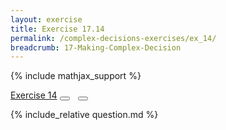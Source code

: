 ```yaml
---
layout: exercise
title: Exercise 17.14
permalink: /complex-decisions-exercises/ex_14/
breadcrumb: 17-Making-Complex-Decision
---
```


{% include mathjax_support %}

<div class="card">
<div class="card-header p-2">
<a href='#' class="p-2">Exercise 14</a>
<button type="button" class="btn btn-dark float-right" title="Solve this Exercise" onclick="solve('ex17.14');" href="#"><i id="ex17.14" class="fas fa-pen" style="color:white"></i></button>
<a class="edit_question" href="#"><button type="button" class="btn btn-dark float-right" title="Edit this Question"  style="margin-left:10px; margin-right:10px;" onclick="edit('ex17.14');" href="#"><i id="ex17.14" class="far fa-edit" style="color:white"></i></button></a>
</div>
<div class="card-body">
<p class="card-text">{% include_relative question.md %}</p>
</div>
</div>
<br>
